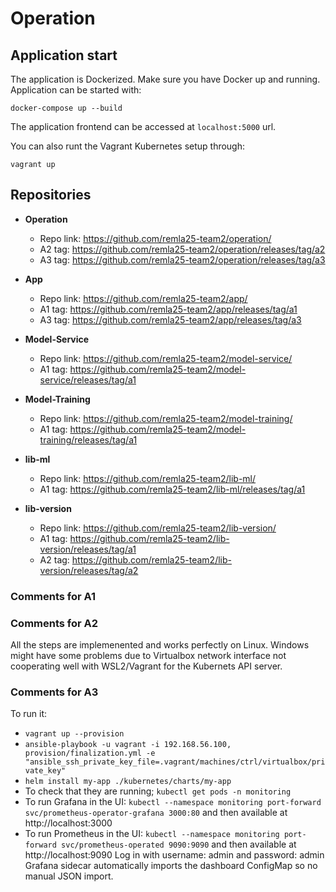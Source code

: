 # Operation

## Application start

The application is Dockerized. Make sure you have Docker up and running. Application can be started with:
```
docker-compose up --build
```

The application frontend can be accessed at ```localhost:5000``` url.

You can also runt the Vagrant Kubernetes setup through:
```
vagrant up
```


## Repositories

- **Operation**  
  - Repo link: https://github.com/remla25-team2/operation/
  - A2 tag: https://github.com/remla25-team2/operation/releases/tag/a2
  - A3 tag: https://github.com/remla25-team2/operation/releases/tag/a3
  
- **App**  
  - Repo link: https://github.com/remla25-team2/app/
  - A1 tag: https://github.com/remla25-team2/app/releases/tag/a1
  - A3 tag: https://github.com/remla25-team2/app/releases/tag/a3

- **Model-Service**  
  - Repo link: https://github.com/remla25-team2/model-service/  
  - A1 tag: https://github.com/remla25-team2/model-service/releases/tag/a1
  
- **Model-Training**  
  - Repo link: https://github.com/remla25-team2/model-training/  
  - A1 tag: https://github.com/remla25-team2/model-training/releases/tag/a1
  
- **lib-ml**  
  - Repo link: https://github.com/remla25-team2/lib-ml/ 
  - A1 tag: https://github.com/remla25-team2/lib-ml/releases/tag/a1
  
- **lib-version**  
  - Repo link: https://github.com/remla25-team2/lib-version/  
  - A1 tag: https://github.com/remla25-team2/lib-version/releases/tag/a1
  - A2 tag: https://github.com/remla25-team2/lib-version/releases/tag/a2
  
### Comments for A1

### Comments for A2
All the steps are implemenented and works perfectly on Linux. Windows might have some problems due to Virtualbox network interface not cooperating well with WSL2/Vagrant for the Kubernets API server.

### Comments for A3
To run it: 
 - ```vagrant up --provision```
 - ```ansible-playbook -u vagrant -i 192.168.56.100, provision/finalization.yml -e "ansible_ssh_private_key_file=.vagrant/machines/ctrl/virtualbox/private_key"```
 - ```helm install my-app ./kubernetes/charts/my-app```
 - To check that they are running;   ```kubectl get pods -n monitoring```
 - To run Grafana in the UI: ```kubectl --namespace monitoring port-forward svc/prometheus-operator-grafana 3000:80``` and then available at http://localhost:3000
 - To run Prometheus in the UI: ```kubectl --namespace monitoring port-forward svc/prometheus-operated 9090:9090``` and then available at http://localhost:9090
   Log in with username: admin and password: admin 
Grafana sidecar automatically imports the dashboard ConfigMap so no manual JSON import.
